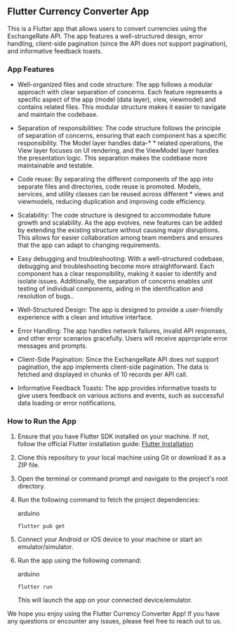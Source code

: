 Flutter Currency Converter App
------------------------------

This is a Flutter app that allows users to convert currencies using the ExchangeRate API. The app features a well-structured design, error handling, client-side pagination (since the API does not support pagination), and informative feedback toasts.

### App Features

*   Well-organized files and code structure: The app follows a modular approach with clear separation of concerns. Each feature represents a specific aspect of the app (model (data layer), view, viewmodel) and contains related files. This modular structure makes it easier to navigate and maintain the codebase.

*   Separation of responsibilities: The code structure follows the principle of separation of concerns, ensuring that each component has a specific responsibility. The Model layer handles data-* *   related operations, the View layer focuses on UI rendering, and the ViewModel layer handles the presentation logic. This separation makes the codebase more maintainable and testable.

*   Code reuse: By separating the different components of the app into separate files and directories, code reuse is promoted. Models, services, and utility classes can be reused across different *   views and viewmodels, reducing duplication and improving code efficiency.

*   Scalability: The code structure is designed to accommodate future growth and scalability. As the app evolves, new features can be added by extending the existing structure without causing major disruptions. This allows for easier collaboration among team members and ensures that the app can adapt to changing requirements.

*   Easy debugging and troubleshooting: With a well-structured codebase, debugging and troubleshooting become more straightforward. Each component has a clear responsibility, making it easier to identify and isolate issues. Additionally, the separation of concerns enables unit testing of individual components, aiding in the identification and resolution of bugs..

*   Well-Structured Design: The app is designed to provide a user-friendly experience with a clean and intuitive interface.
    
*   Error Handling: The app handles network failures, invalid API responses, and other error scenarios gracefully. Users will receive appropriate error messages and prompts.
    
*   Client-Side Pagination: Since the ExchangeRate API does not support pagination, the app implements client-side pagination. The data is fetched and displayed in chunks of 10 records per API call.
    
*   Informative Feedback Toasts: The app provides informative toasts to give users feedback on various actions and events, such as successful data loading or error notifications.
    


### How to Run the App

1.  Ensure that you have Flutter SDK installed on your machine. If not, follow the official Flutter installation guide: [Flutter Installation](https://flutter.dev/docs/get-started/install)
    
2.  Clone this repository to your local machine using Git or download it as a ZIP file.
    
3.  Open the terminal or command prompt and navigate to the project's root directory.
    
4.  Run the following command to fetch the project dependencies:
    
    arduino
    
    `flutter pub get`
    
5.  Connect your Android or iOS device to your machine or start an emulator/simulator.
    
6.  Run the app using the following command:
    
    arduino
    
    `flutter run`
    
    This will launch the app on your connected device/emulator.
    


We hope you enjoy using the Flutter Currency Converter App! If you have any questions or encounter any issues, please feel free to reach out to us.
